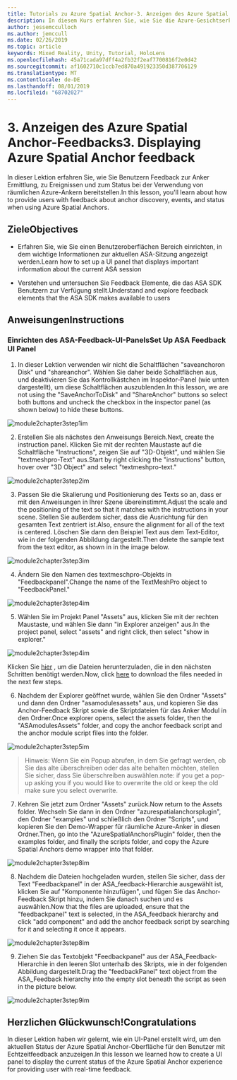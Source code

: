 ```yaml
---
title: Tutorials zu Azure Spatial Anchor-3. Anzeigen des Azure Spatial Anchor-Feedbacks
description: In diesem Kurs erfahren Sie, wie Sie die Azure-Gesichtserkennung in einer Mixed Reality-Anwendung implementieren.
author: jessemcculloch
ms.author: jemccull
ms.date: 02/26/2019
ms.topic: article
keywords: Mixed Reality, Unity, Tutorial, HoloLens
ms.openlocfilehash: 45a71cada97dff4a2fb32f2eaf7700816f2e0d42
ms.sourcegitcommit: af1602710c1ccb7ed870a491923350d387706129
ms.translationtype: MT
ms.contentlocale: de-DE
ms.lasthandoff: 08/01/2019
ms.locfileid: "68702027"
---
```

# <a name="3-displaying-azure-spatial-anchor-feedback"></a><span data-ttu-id="b8de5-105">3. Anzeigen des Azure Spatial Anchor-Feedbacks</span><span class="sxs-lookup"><span data-stu-id="b8de5-105">3. Displaying Azure Spatial Anchor feedback</span></span>

<span data-ttu-id="b8de5-106">In dieser Lektion erfahren Sie, wie Sie Benutzern Feedback zur Anker Ermittlung, zu Ereignissen und zum Status bei der Verwendung von räumlichen Azure-Ankern bereitstellen.</span><span class="sxs-lookup"><span data-stu-id="b8de5-106">In this lesson, you'll learn about how to provide users with feedback about anchor discovery, events, and status when using Azure Spatial Anchors.</span></span>

## <a name="objectives"></a><span data-ttu-id="b8de5-107">Ziele</span><span class="sxs-lookup"><span data-stu-id="b8de5-107">Objectives</span></span>

* <span data-ttu-id="b8de5-108">Erfahren Sie, wie Sie einen Benutzeroberflächen Bereich einrichten, in dem wichtige Informationen zur aktuellen ASA-Sitzung angezeigt werden.</span><span class="sxs-lookup"><span data-stu-id="b8de5-108">Learn how to set up a UI panel that displays important information about the current ASA session</span></span>

* <span data-ttu-id="b8de5-109">Verstehen und untersuchen Sie Feedback Elemente, die das ASA SDK Benutzern zur Verfügung stellt.</span><span class="sxs-lookup"><span data-stu-id="b8de5-109">Understand and explore feedback elements that the ASA SDK makes available to users</span></span>

## <a name="instructions"></a><span data-ttu-id="b8de5-110">Anweisungen</span><span class="sxs-lookup"><span data-stu-id="b8de5-110">Instructions</span></span>

### <a name="set-up-asa-feedback-ui-panel"></a><span data-ttu-id="b8de5-111">Einrichten des ASA-Feedback-UI-Panels</span><span class="sxs-lookup"><span data-stu-id="b8de5-111">Set Up ASA Feedback UI Panel</span></span>

1. <span data-ttu-id="b8de5-112">In dieser Lektion verwenden wir nicht die Schaltflächen "saveanchoron Disk" und "shareanchor". Wählen Sie daher beide Schaltflächen aus, und deaktivieren Sie das Kontrollkästchen im Inspektor-Panel (wie unten dargestellt), um diese Schaltflächen auszublenden.</span><span class="sxs-lookup"><span data-stu-id="b8de5-112">In this lesson, we are not using the "SaveAnchorToDisk" and "ShareAnchor" buttons so select both buttons and uncheck the checkbox in the inspector panel (as shown below) to hide these buttons.</span></span>
   

![module2chapter3step1im](images/module2chapter3step1im.PNG)

2. <span data-ttu-id="b8de5-114">Erstellen Sie als nächstes den Anweisungs Bereich.</span><span class="sxs-lookup"><span data-stu-id="b8de5-114">Next, create the instruction panel.</span></span> <span data-ttu-id="b8de5-115">Klicken Sie mit der rechten Maustaste auf die Schaltfläche "Instructions", zeigen Sie auf "3D-Objekt", und wählen Sie "textmeshpro-Text" aus.</span><span class="sxs-lookup"><span data-stu-id="b8de5-115">Start by right clicking the "instructions" button, hover over "3D Object" and select "textmeshpro-text."</span></span>

![module2chapter3step2im](images/module2chapter3step2im.PNG)

3. <span data-ttu-id="b8de5-117">Passen Sie die Skalierung und Positionierung des Texts so an, dass er mit den Anweisungen in Ihrer Szene übereinstimmt.</span><span class="sxs-lookup"><span data-stu-id="b8de5-117">Adjust the scale and the positioning of the text so that it matches with the instructions in your scene.</span></span> <span data-ttu-id="b8de5-118">Stellen Sie außerdem sicher, dass die Ausrichtung für den gesamten Text zentriert ist.</span><span class="sxs-lookup"><span data-stu-id="b8de5-118">Also, ensure the alignment for all of the text is centered.</span></span> <span data-ttu-id="b8de5-119">Löschen Sie dann den Beispiel Text aus dem Text-Editor, wie in der folgenden Abbildung dargestellt.</span><span class="sxs-lookup"><span data-stu-id="b8de5-119">Then delete the sample text from the text editor, as shown in in the image below.</span></span>

![module2chapter3step3im](images/module2chapter3step3im.PNG)

4. <span data-ttu-id="b8de5-121">Ändern Sie den Namen des textmeschpro-Objekts in "Feedbackpanel".</span><span class="sxs-lookup"><span data-stu-id="b8de5-121">Change the name of the TextMeshPro object to "FeedbackPanel."</span></span>
   

![module2chapter3step4im](images/module2chapter3step4im.PNG)

5. <span data-ttu-id="b8de5-123">Wählen Sie im Projekt Panel "Assets" aus, klicken Sie mit der rechten Maustaste, und wählen Sie dann "in Explorer anzeigen" aus.</span><span class="sxs-lookup"><span data-stu-id="b8de5-123">In the project panel, select "assets" and right click, then select "show in explorer."</span></span>
   

![module2chapter3step4im](images/module2chapter3step5im.PNG)

<span data-ttu-id="b8de5-125">Klicken Sie [hier](https://onedrive.live.com/?authkey=%21ABXEC8PvyQu8Qd8&id=5B7335C4342BCB0E%21395636&cid=5B7335C4342BCB0E) , um die Dateien herunterzuladen, die in den nächsten Schritten benötigt werden.</span><span class="sxs-lookup"><span data-stu-id="b8de5-125">Now, click [here](https://onedrive.live.com/?authkey=%21ABXEC8PvyQu8Qd8&id=5B7335C4342BCB0E%21395636&cid=5B7335C4342BCB0E) to download the files needed in the next few steps.</span></span>

6. <span data-ttu-id="b8de5-126">Nachdem der Explorer geöffnet wurde, wählen Sie den Ordner "Assets" und dann den Ordner "asamodulesassets" aus, und kopieren Sie das Anchor-Feedback Skript sowie die Skriptdateien für das Anker Modul in den Ordner.</span><span class="sxs-lookup"><span data-stu-id="b8de5-126">Once explorer opens, select the assets folder, then the "ASAmodulesAssets" folder, and copy the anchor feedback script and the anchor module script files into the folder.</span></span> 

![module2chapter3step5im](images/module2chapter3step6im.PNG)

> <span data-ttu-id="b8de5-128">Hinweis: Wenn Sie ein Popup abrufen, in dem Sie gefragt werden, ob Sie das alte überschreiben oder das alte behalten möchten, stellen Sie sicher, dass Sie überschreiben auswählen.</span><span class="sxs-lookup"><span data-stu-id="b8de5-128">note: if you get a pop-up asking you if you would like to overwrite the old or keep the old make sure you select overwrite.</span></span>

7. <span data-ttu-id="b8de5-129">Kehren Sie jetzt zum Ordner "Assets" zurück.</span><span class="sxs-lookup"><span data-stu-id="b8de5-129">Now return to the Assets folder.</span></span> <span data-ttu-id="b8de5-130">Wechseln Sie dann in den Ordner "azurespatialanchorsplugin", den Ordner "examples" und schließlich den Ordner "Scripts", und kopieren Sie den Demo-Wrapper für räumliche Azure-Anker in diesen Ordner.</span><span class="sxs-lookup"><span data-stu-id="b8de5-130">Then, go into the "AzureSpatialAnchorsPlugin" folder, then the examples folder, and finally the scripts folder, and copy the Azure Spatial Anchors demo wrapper into that folder.</span></span> 

![module2chapter3step8im](images/module2chapter3step7im.PNG)

8. <span data-ttu-id="b8de5-132">Nachdem die Dateien hochgeladen wurden, stellen Sie sicher, dass der Text "Feedbackpanel" in der ASA_feedback-Hierarchie ausgewählt ist, klicken Sie auf "Komponente hinzufügen", und fügen Sie das Anchor-Feedback Skript hinzu, indem Sie danach suchen und es auswählen.</span><span class="sxs-lookup"><span data-stu-id="b8de5-132">Now that the files are uploaded, ensure that the "feedbackpanel" text is selected, in the ASA_feedback hierarchy and click "add component" and add the anchor feedback script by searching for it and selecting it once it appears.</span></span> 

![module2chapter3step8im](images/module2chapter3step8im.PNG)

9. <span data-ttu-id="b8de5-134">Ziehen Sie das Textobjekt "Feedbackpanel" aus der ASA_Feedback-Hierarchie in den leeren Slot unterhalb des Skripts, wie in der folgenden Abbildung dargestellt.</span><span class="sxs-lookup"><span data-stu-id="b8de5-134">Drag the "feedbackPanel" text object from the ASA_Feedback hierarchy into the empty slot beneath the script as seen in the picture below.</span></span> 

![module2chapter3step9im](images/module2chapter3step9im.PNG)

## <a name="congratulations"></a><span data-ttu-id="b8de5-136">Herzlichen Glückwunsch!</span><span class="sxs-lookup"><span data-stu-id="b8de5-136">Congratulations</span></span>

<span data-ttu-id="b8de5-137">In dieser Lektion haben wir gelernt, wie ein UI-Panel erstellt wird, um den aktuellen Status der Azure Spatial Anchor-Oberfläche für den Benutzer mit Echtzeitfeedback anzuzeigen.</span><span class="sxs-lookup"><span data-stu-id="b8de5-137">In this lesson we learned how to create a UI panel to display the current status of the Azure Spatial Anchor experience for providing user with real-time feedback.</span></span>



